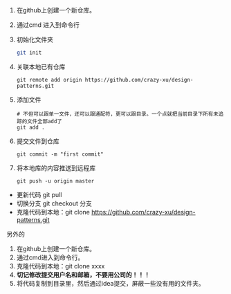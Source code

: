 1. 在github上创建一个新仓库。

2. 通过cmd 进入到命令行

3. 初始化文件夹

   ```sh
   git init
   ```

4. 关联本地已有仓库

   ```shell
   git remote add origin https://github.com/crazy-xu/design-patterns.git
   ```

5. 添加文件
   ```shell
   # 不但可以跟单一文件，还可以跟通配符，更可以跟目录。一个点就把当前目录下所有未追踪的文件全部add了 
   git add .
   ```
6. 提交文件到仓库
   ```shell
   git commit -m "first commit" 
   ```
7. 将本地库的内容推送到远程库
   ```shell
   git push -u origin master 
   ```





* 更新代码 git pull
* 切换分支 git checkout 分支
* 克隆代码到本地：git clone https://github.com/crazy-xu/design-patterns.git



另外的

1. 在github上创建一个新仓库。
2. 通过cmd进入到命令行。
3. 克隆代码到本地：git clone xxxx
4. **切记修改提交用户名和邮箱，不要用公司的！！！**
5. 将代码复制到目录里，然后通过idea提交，屏蔽一些没有用的文件夹。
